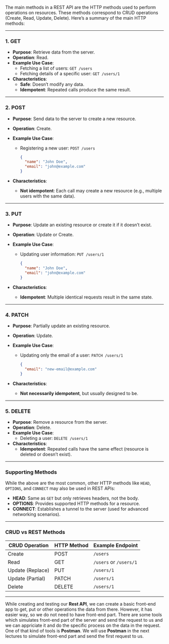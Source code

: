 The main methods in a REST API are the HTTP methods used to perform operations on resources. These methods correspond to CRUD operations (Create, Read, Update, Delete). Here’s a summary of the main HTTP methods:

---

### **1. GET**

- **Purpose**: Retrieve data from the server.
- **Operation**: Read.
- **Example Use Case**:
    - Fetching a list of users: `GET /users`
    - Fetching details of a specific user: `GET /users/1`
- **Characteristics**:
    - **Safe**: Doesn’t modify any data.
    - **Idempotent**: Repeated calls produce the same result.

---

### **2. POST**

- **Purpose**: Send data to the server to create a new resource.
- **Operation**: Create.
- **Example Use Case**:
    - Registering a new user: `POST /users`
        
        ```json
        {
          "name": "John Doe",
          "email": "john@example.com"
        }
        ```
        
- **Characteristics**:
    - **Not idempotent**: Each call may create a new resource (e.g., multiple users with the same data).

---

### **3. PUT**

- **Purpose**: Update an existing resource or create it if it doesn’t exist.
- **Operation**: Update or Create.
- **Example Use Case**:
    - Updating user information: `PUT /users/1`
        
        ```json
        {
          "name": "John Doe",
          "email": "john@example.com"
        }
        ```
        
- **Characteristics**:
    - **Idempotent**: Multiple identical requests result in the same state.

---

### **4. PATCH**

- **Purpose**: Partially update an existing resource.
- **Operation**: Update.
- **Example Use Case**:
    - Updating only the email of a user: `PATCH /users/1`
        
        ```json
        {
          "email": "new-email@example.com"
        }
        ```
        
- **Characteristics**:
    - **Not necessarily idempotent**, but usually designed to be.

---

### **5. DELETE**

- **Purpose**: Remove a resource from the server.
- **Operation**: Delete.
- **Example Use Case**:
    - Deleting a user: `DELETE /users/1`
- **Characteristics**:
    - **Idempotent**: Repeated calls have the same effect (resource is deleted or doesn’t exist).

---

### Supporting Methods

While the above are the most common, other HTTP methods like `HEAD`, `OPTIONS`, and `CONNECT` may also be used in REST APIs:

- **HEAD**: Same as `GET` but only retrieves headers, not the body.
- **OPTIONS**: Provides supported HTTP methods for a resource.
- **CONNECT**: Establishes a tunnel to the server (used for advanced networking scenarios).

---

### CRUD vs REST Methods

|**CRUD Operation**|**HTTP Method**|**Example Endpoint**|
|---|---|---|
|Create|POST|`/users`|
|Read|GET|`/users` or `/users/1`|
|Update (Replace)|PUT|`/users/1`|
|Update (Partial)|PATCH|`/users/1`|
|Delete|DELETE|`/users/1`|

---
While creating and testing our **Rest API**, we can create a basic front-end app to get, put or other operations the data from there. However, it has easier way, so we do not need to have front-end part. There are some tools which simulates front-end part of the server and send the request to us and we can appriciate it and do the specific process on the data in the request. One of that kind of tools is **Postman**.
We will use **Postman** in the next lectures to simulate front-end part and send the first request to us.
